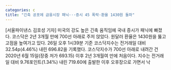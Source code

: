 ```yaml
---
categories: c
title: "긴축 공포에 금융시장 패닉···증시 45 폭락·환율 1430원 돌파"
---
```

[서울파이낸스 김호성 기자] 미국의 강도 높은 긴축 움직임에 국내 증시가 패닉에 빠졌다. 코스닥은 2년 3개월 만에 700선 아래로 주저 앉았다. 원달러 환율은 1430원을 뚫고 고점을 높여가고 있다. 26일 오후 1시39분 기준 코스닥지수는 전거래일 대비 32.54p(4.46%) 내린 696.82을 기록했다. 코스닥지수가 700선 아래로 내려간 건 2020년 6월 15일(장중 저가 693.15) 이후 2년 3개월여 만에 처음이다. 지수는 전거래일 대비 9.76포인트(1.34%) 내린 719.60에 출발한 이후 오후장으로 가면서 낙